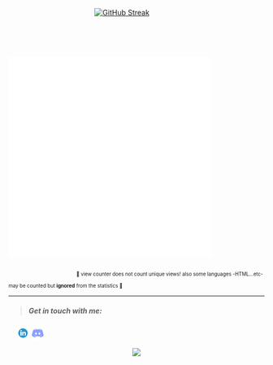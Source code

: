 <!-- <p align="center">
<a href="https://awesome-github-stats.azurewebsites.net/index.html??cardType=github&theme=ocean-dark">    <img  alt="orsnaro's GitHub Stats" src="https://awesome-github-stats.azurewebsites.net/user-stats/orsnaro?cardType=github&theme=ocean-dark" />  
</a> </p> -->


&emsp; &emsp; &emsp; &emsp; &emsp; &emsp; &emsp; &emsp; &emsp; &nbsp;  [![GitHub Streak](https://streak-stats.demolab.com?user=orsnaro&theme=buefy-dark)](https://git.io/streak-stats)


</br>
</br>


&emsp; &emsp; &emsp; &emsp; &emsp; &emsp; &emsp; &emsp; &emsp; &nbsp; <img align="center" src="/github-metrics.svg" alt="Metrics" width="400">

&emsp; &emsp; &emsp; &emsp; &emsp; &emsp;  &emsp; &nbsp; <sub><sub> 📍 view counter does not count unique views! also some languages -HTML...etc- may be counted but   **ignored** from the statistics 📍</sub></sub>
  
   
---


> ##### Get in touch with me: 

&nbsp; &nbsp; [![Linkedin](https://github.com/orsnaro/orsnaro/blob/main/linkedin25x25.png)](https://www.linkedin.com/in/omar-rashad-72815b217/)  [![Discord](https://github.com/orsnaro/orsnaro/blob/main/discord25x25.png)](https://discord.gg/Y23B7R3FPq)


<p align="center"><img src="https://komarev.com/ghpvc/?username=orsnaro&color=blue"></p>



